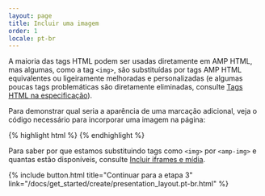 ```yaml
---
layout: page
title: Incluir uma imagem
order: 1
locale: pt-br
---
```


A maioria das tags HTML podem ser usadas diretamente em AMP HTML, mas algumas, como a tag `<img>`, são substituídas por tags AMP HTML equivalentes ou ligeiramente melhoradas e personalizadas (e algumas poucas tags problemáticas são diretamente eliminadas, consulte [Tags HTML na especificação](https://github.com/ampproject/amphtml/blob/master/spec/amp-html-format.md)).

Para demonstrar qual seria a aparência de uma marcação adicional, veja o código necessário para incorporar uma imagem na página:

{% highlight html %}
<amp-img src="welcome.jpg" alt="Welcome" height="400" width="800"></amp-img>
{% endhighlight %}

Para saber por que estamos substituindo tags como `<img>` por `<amp-img>` e quantas estão disponíveis, consulte [Incluir iframes e mídia](/docs/guides/amp_replacements.html).

{% include button.html title="Continuar para a etapa 3" link="/docs/get_started/create/presentation_layout.pt-br.html" %}
